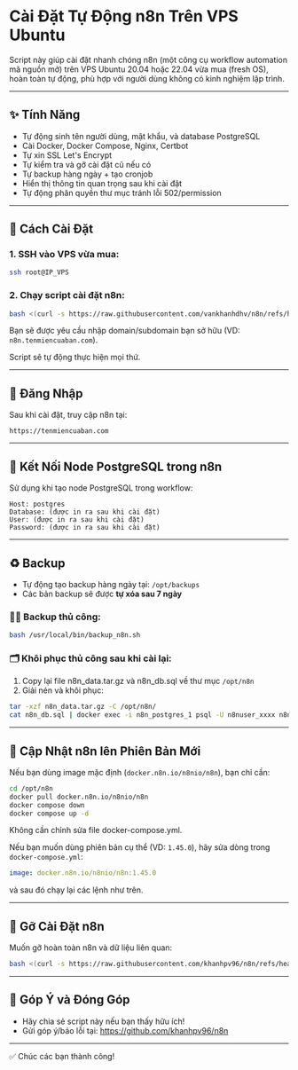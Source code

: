 # Cài Đặt Tự Động n8n Trên VPS Ubuntu

Script này giúp cài đặt nhanh chóng n8n (một công cụ workflow automation mã nguồn mở) trên VPS Ubuntu 20.04 hoặc 22.04 vừa mua (fresh OS), hoàn toàn tự động, phù hợp với người dùng không có kinh nghiệm lập trình.

---

## ✨ Tính Năng
- Tự động sinh tên người dùng, mật khẩu, và database PostgreSQL
- Cài Docker, Docker Compose, Nginx, Certbot
- Tự xin SSL Let's Encrypt
- Tự kiểm tra và gỡ cài đặt cũ nếu có
- Tự backup hàng ngày + tạo cronjob
- Hiển thị thông tin quan trọng sau khi cài đặt
- Tự động phân quyền thư mục tránh lỗi 502/permission

---

## 📄 Cách Cài Đặt

### 1. SSH vào VPS vừa mua:
```bash
ssh root@IP_VPS
```

### 2. Chạy script cài đặt n8n:
```bash
bash <(curl -s https://raw.githubusercontent.com/vankhanhdhv/n8n/refs/heads/main/install_n8n.sh)
```

Bạn sẽ được yêu cầu nhập domain/subdomain bạn sở hữu (VD: `n8n.tenmiencuaban.com`).

Script sẽ tự động thực hiện mọi thứ.

---

## 🚪 Đăng Nhập
Sau khi cài đặt, truy cập n8n tại:
```
https://tenmiencuaban.com
```

---

## 🧰 Kết Nối Node PostgreSQL trong n8n
Sử dụng khi tạo node PostgreSQL trong workflow:
```
Host: postgres
Database: (được in ra sau khi cài đặt)
User: (được in ra sau khi cài đặt)
Password: (được in ra sau khi cài đặt)
```

---

## ♻️ Backup
- Tự động tạo backup hàng ngày tại: `/opt/backups`
- Các bản backup sẽ được **tự xóa sau 7 ngày**

### 🧑‍💻 Backup thủ công:
```bash
bash /usr/local/bin/backup_n8n.sh
```

### 🗂 Khôi phục thủ công sau khi cài lại:
1. Copy lại file n8n_data.tar.gz và n8n_db.sql về thư mục `/opt/n8n`
2. Giải nén và khôi phục:
```bash
tar -xzf n8n_data.tar.gz -C /opt/n8n/
cat n8n_db.sql | docker exec -i n8n_postgres_1 psql -U n8nuser_xxxx n8n_xxxx
```

---

## 🚀 Cập Nhật n8n lên Phiên Bản Mới
Nếu bạn dùng image mặc định (`docker.n8n.io/n8nio/n8n`), bạn chỉ cần:
```bash
cd /opt/n8n
docker pull docker.n8n.io/n8nio/n8n
docker compose down
docker compose up -d
```

Không cần chỉnh sửa file docker-compose.yml.

Nếu bạn muốn dùng phiên bản cụ thể (VD: `1.45.0`), hãy sửa dòng trong `docker-compose.yml`:
```yaml
image: docker.n8n.io/n8nio/n8n:1.45.0
```
và sau đó chạy lại các lệnh như trên.

---

## 🚫 Gỡ Cài Đặt n8n
Muốn gỡ hoàn toàn n8n và dữ liệu liên quan:
```bash
bash <(curl -s https://raw.githubusercontent.com/khanhpv96/n8n/refs/heads/main/uninstall_n8n.sh)
```

---

## 💬 Góp Ý và Đóng Góp
- Hãy chia sẻ script này nếu bạn thấy hữu ích!
- Gửi góp ý/báo lỗi tại: https://github.com/khanhpv96/n8n

---

✅ Chúc các bạn thành công!
